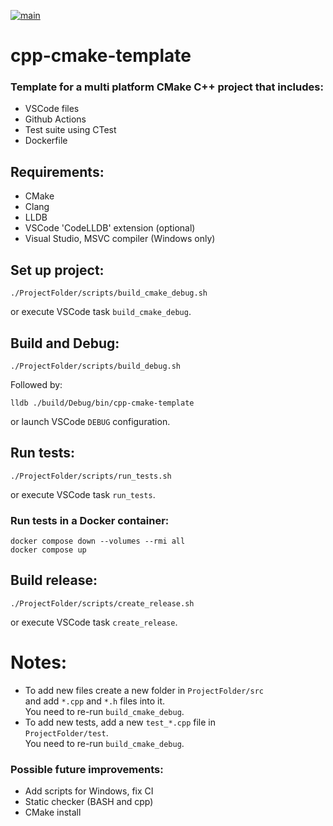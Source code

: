 [![main](https://github.com/mortinger91/cpp-cmake-template/actions/workflows/main.yml/badge.svg?branch=master)](https://github.com/mortinger91/cpp-cmake-template/actions/workflows/main.yml)

# cpp-cmake-template

### Template for a multi platform CMake C++ project that includes:

- VSCode files
- Github Actions
- Test suite using CTest
- Dockerfile

Requirements:
--------------
- CMake
- Clang
- LLDB
- VSCode 'CodeLLDB' extension (optional)
- Visual Studio, MSVC compiler (Windows only)

Set up project:
--------------
    ./ProjectFolder/scripts/build_cmake_debug.sh

or execute VSCode task `build_cmake_debug`.

Build and Debug:
----------------
    ./ProjectFolder/scripts/build_debug.sh

Followed by:

    lldb ./build/Debug/bin/cpp-cmake-template

or launch VSCode `DEBUG` configuration.

Run tests:
----------
    ./ProjectFolder/scripts/run_tests.sh

or execute VSCode task `run_tests`.

### Run tests in a Docker container:

    docker compose down --volumes --rmi all
    docker compose up

Build release:
--------------
    ./ProjectFolder/scripts/create_release.sh

or execute VSCode task ```create_release```.

Notes:
=======

- To add new files create a new folder in ```ProjectFolder/src```<br>
and add ```*.cpp``` and ```*.h``` files into it.<br>
You need to re-run ```build_cmake_debug```.
- To add new tests, add a new ```test_*.cpp``` file in<br>
```ProjectFolder/test```.<br>
You need to re-run ```build_cmake_debug```.

### Possible future improvements:

- Add scripts for Windows, fix CI
- Static checker (BASH and cpp)
- CMake install
